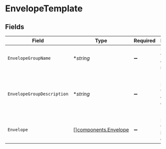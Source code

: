 # EnvelopeTemplate


## Fields

| Field                                                        | Type                                                         | Required                                                     | Description                                                  | Example                                                      |
| ------------------------------------------------------------ | ------------------------------------------------------------ | ------------------------------------------------------------ | ------------------------------------------------------------ | ------------------------------------------------------------ |
| `EnvelopeGroupName`                                          | **string*                                                    | :heavy_minus_sign:                                           | Envelope template group name.                                | Koperty z logiem firmy                                       |
| `EnvelopeGroupDescription`                                   | **string*                                                    | :heavy_minus_sign:                                           | Envelope template group description.                         | Koperty z logiem naszej firmy w lewym górnym rogu            |
| `Envelope`                                                   | [][components.Envelope](../../models/components/envelope.md) | :heavy_minus_sign:                                           | Envelope templates in this group.                            |                                                              |